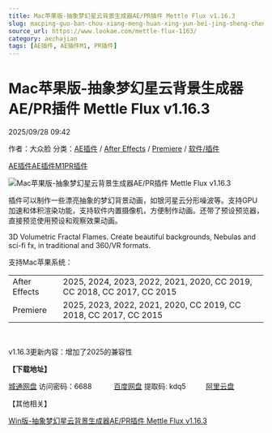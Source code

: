 ```yaml
---
title: Mac苹果版-抽象梦幻星云背景生成器AE/PR插件 Mettle Flux v1.16.3
slug: macping-guo-ban-chou-xiang-meng-huan-xing-yun-bei-jing-sheng-cheng-qi-ae-prcha-jian-mettle-flux-v1-16-3
source_url: https://www.lookae.com/mettle-flux-1163/
category: aechajian
tags: [AE插件, AE插件M1, PR插件]
---
```

# Mac苹果版-抽象梦幻星云背景生成器AE/PR插件 Mettle Flux v1.16.3

2025/09/28 09:42

作者：大众脸
分类：[AE插件](https://www.lookae.com/after-effects/aechajian/) / [After Effects](https://www.lookae.com/after-effects/) / [Premiere](https://www.lookae.com/qitarjcj/premierezy/) / [软件/插件](https://www.lookae.com/qitarjcj/)

[AE插件](https://www.lookae.com/tag/ae%e6%8f%92%e4%bb%b6/)[AE插件M1](https://www.lookae.com/tag/aem1/)[PR插件](https://www.lookae.com/tag/pr%e6%8f%92%e4%bb%b6/)

![Mac苹果版-抽象梦幻星云背景生成器AE/PR插件 Mettle Flux v1.16.3](https://www.lookae.com/wp-content/uploads/2019/09/Mettle-Flux.jpg "AE/PR插件-抽象梦幻星云背景生成器 Mettle Flux v1.16.3 Win-LookAE.com")

插件可以制作一些漂亮抽象的梦幻背景动画，如银河星云分形噪波等。支持GPU加速和体积渲染功能，支持软件内置摄像机，方便制作动画。还带了预设预览器，直接预览使用预设和观察效果动画。

3D Volumetric Fractal Flames. Create beautiful backgrounds, Nebulas and sci-fi fx, in traditional and 360/VR formats.

支持Mac苹果系统：

|  |  |
| --- | --- |
| After Effects | 2025, 2024, 2023, 2022, 2021, 2020, CC 2019, CC 2018, CC 2017, CC 2015 |
| Premiere | 2025, 2023, 2022, 2021, 2020, CC 2019, CC 2018, CC 2017, CC 2015 |

[﻿﻿﻿](http://cloud.video.taobao.com/play/u/null/p/1/e/6/t/1/535749187185.mp4)

v1.16.3更新内容：增加了2025的兼容性

**【下载地址】**

[城通网盘](https://url70.ctfile.com/f/2827370-8441874332-76a4c8?p=4431) 访问密码：6688           [百度网盘](https://pan.baidu.com/s/19ncaPd6LND6eNxDx42OfQA?pwd=kdq5) 提取码: kdq5          [阿里云盘](https://www.alipan.com/s/kMDoA7GDDLn)

【其他相关】

[Win版-抽象梦幻星云背景生成器AE/PR插件 Mettle Flux v1.16.3](https://www.lookae.com/flux-1163/)
